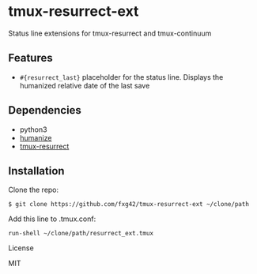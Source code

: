 # tmux-resurrect-ext

Status line extensions for tmux-resurrect and tmux-continuum

## Features

- `#{resurrect_last}` placeholder for the status line. Displays the
  humanized relative date of the last save

## Dependencies

- python3
- [humanize](https://pypi.org/project/humanize/)
- [tmux-resurrect](https://github.com/tmux-plugins/tmux-resurrect)

## Installation

Clone the repo:

    $ git clone https://github.com/fxg42/tmux-resurrect-ext ~/clone/path

Add this line to .tmux.conf:

    run-shell ~/clone/path/resurrect_ext.tmux

License

MIT
